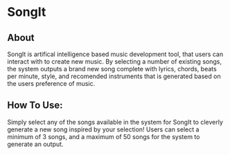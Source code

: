 # SongIt

## About
SongIt is artifical intelligence based music development tool, that users can interact with to create new music. By selecting a number of existing songs, the system outputs a brand new song complete with lyrics, chords, beats per minute, style, and recomended instruments that is generated based on the users preference of music.

## How To Use:
Simply select any of the songs available in the system for SongIt to cleverly generate a new song inspired by your selection!
Users can select a minimum of 3 songs, and a maximum of 50 songs for the system to generate an output.


